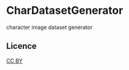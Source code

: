 # CharDatasetGenerator
 
  character image dataset generator

## Licence
[CC BY](https://github.com/tk-yoshimura/CharDatasetGenerator/blob/main/LICENSE)